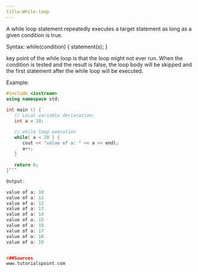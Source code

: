```yaml
---
title:While-loop
---
```


A while loop statement repeatedly executes a target statement as long as a given condition is true.

Syntax:
while(condition) {
   statement(s);
}

key point of the while loop is that the loop might not ever run. When the condition is tested and the result is false, the loop body will be skipped and the first statement after the while loop will be executed.


Example:

```C++
#include <iostream>
using namespace std;
 
int main () {
   // Local variable declaration:
   int a = 10;

   // while loop execution
   while( a < 20 ) {
      cout << "value of a: " << a << endl;
      a++;
   }
 
   return 0;
}```

Output:

value of a: 10
value of a: 11
value of a: 12
value of a: 13
value of a: 14
value of a: 15
value of a: 16
value of a: 17
value of a: 18
value of a: 19


###Sources
www.tutorialspoint.com
